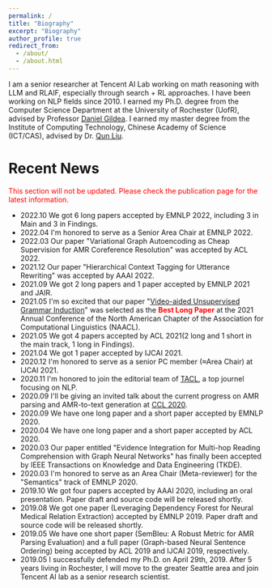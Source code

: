 ```yaml
---
permalink: /
title: "Biography"
excerpt: "Biography"
author_profile: true
redirect_from: 
  - /about/
  - /about.html
---
```


I am a senior researcher at Tencent AI Lab working on math reasoning with LLM and RLAIF, especially through search + RL approaches. I have been working on NLP fields since 2010. I earned my Ph.D. degree from the Computer Science Department at the University of Rochester (UofR), advised by Professor [Daniel Gildea](https://scholar.google.com/citations?user=AAJjmoIAAAAJ&hl=en). I earned my master degree from the Institute of Computing Technology, Chinese Academy of Science (ICT/CAS), advised by Dr. [Qun Liu](https://scholar.google.com.sg/citations?user=2HhiGzcAAAAJ&hl=en).

Recent News
======

<span style="color:red">This section will not be updated. Please check the publication page for the latest information.</span>
* 2022.10  We got 6 long papers accepted by EMNLP 2022, including 3 in Main and 3 in Findings.
* 2022.04  I'm honored to serve as a Senior Area Chair at EMNLP 2022.
* 2022.03  Our paper "Variational Graph Autoencoding as Cheap Supervision for AMR Coreference Resolution" was accepted by ACL 2022.
* 2021.12  Our paper "Hierarchical Context Tagging for Utterance Rewriting" was accepted by AAAI 2022.
* 2021.09  We got 2 long papers and 1 paper accepted by EMNLP 2021 and JAIR.
* 2021.05  I'm so excited that our paper "[Video-aided Unsupervised Grammar Induction](https://arxiv.org/abs/2104.04369)" was selected as the <span style="color:red"><b>Best Long Paper</b></span> at the 2021 Annual Conference of the North American Chapter of the Association for Computational Linguistics (NAACL).
* 2021.05  We got 4 papers accepted by ACL 2021(2 long and 1 short in the main track, 1 long in Findings).
* 2021.04  We got 1 paper accepted by IJCAI 2021.
* 2020.12  I'm honored to serve as a senior PC member (≈Area Chair) at IJCAI 2021.
* 2020.11  I'm honored to join the editorial team of [TACL](https://www.mitpressjournals.org/loi/tacl), a top journel focusing on NLP.
* 2020.09  I'll be giving an invited talk about the current progress on AMR parsing and AMR-to-text generation at [CCL 2020](http://cips-cl.org/static/CCL2020/frontier.html).
* 2020.09  We have one long paper and a short paper accepted by EMNLP 2020.
* 2020.04  We have one long paper and a short paper accepted by ACL 2020.
* 2020.03  Our paper entitled "Evidence Integration for Multi-hop Reading Comprehension with Graph Neural Networks" has finally been accepted by IEEE Transactions on Knowledge and Data Engineering (TKDE).
* 2020.03  I'm honored to serve as an Area Chair (Meta-reviewer) for the "Semantics" track of EMNLP 2020.
* 2019.10  We got four papers accepted by AAAI 2020, including an oral presentation. Paper draft and source code will be released shortly.
* 2019.08  We got one paper (Leveraging Dependency Forest for Neural Medical Relation Extraction) accepted by EMNLP 2019. Paper draft and source code will be released shortly.
* 2019.05  We have one short paper (SemBleu: A Robust Metric for AMR Parsing Evaluation) and a full paper (Graph-based Neural Sentence Ordering) being accepted by ACL 2019 and IJCAI 2019, respectively.
* 2019.05  I successfully defended my Ph.D. on April 29th, 2019. After 5 years living in Rochester, I will move to the greater Seattle area and join Tencent AI lab as a senior research scientist. 
